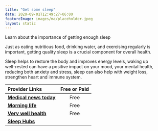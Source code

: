```yaml
---
title: "Get some sleep"
date: 2020-09-01T12:49:27+06:00
featureImage: images/ma/placeholder.jpeg
layout: static
---
```


Learn about the importance of getting enough sleep

Just as eating nutritious food, drinking water, and exercising regularly is important, getting quality sleep is a crucial component for overall health.

Sleep helps to restore the body and improves energy levels, waking up well-rested can have a positive impact on your mood, your mental health, reducing both anxiety and stress, sleep can also help with weight loss, strengthen heart and immune system.

| Provider Links      | Free or Paid  |  
| :-----------          | :--------------:      |  
| [**Medical news today**](https://www.medicalnewstoday.com/articles/325353) | Free | 
| [**Morning life**](https://morninglife.co.uk/how-to-get-8-hours-of-sleep/) | Free | 
| [**Very well health**](https://www.verywellhealth.com/why-you-should-never-regret-a-good-night-s-sleep-5088198) | Free | 
| [**Sleep Hubs**](https://sleephubs.com/) |  | 
  

<br/><br/>






